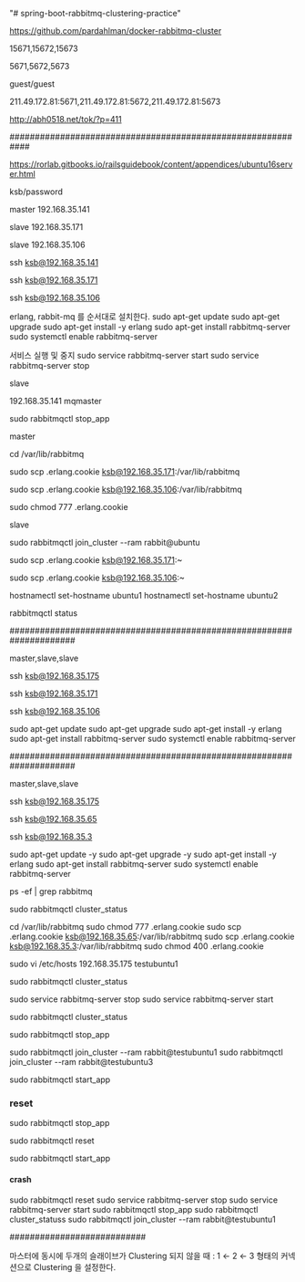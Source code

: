 "# spring-boot-rabbitmq-clustering-practice" 


https://github.com/pardahlman/docker-rabbitmq-cluster


15671,15672,15673

5671,5672,5673

guest/guest


211.49.172.81:5671,211.49.172.81:5672,211.49.172.81:5673


http://abh0518.net/tok/?p=411


############################################################


https://rorlab.gitbooks.io/railsguidebook/content/appendices/ubuntu16server.html


ksb/password


master 192.168.35.141

slave 192.168.35.171

slave 192.168.35.106


ssh ksb@192.168.35.141

ssh ksb@192.168.35.171

ssh ksb@192.168.35.106


erlang, rabbit-mq 를 순서대로 설치한다.
sudo apt-get update
sudo apt-get upgrade
sudo apt-get install -y erlang
sudo apt-get install rabbitmq-server
sudo systemctl enable rabbitmq-server

서비스 실행 및 중지
sudo service rabbitmq-server start
sudo service rabbitmq-server stop


slave

192.168.35.141  mqmaster

sudo rabbitmqctl stop_app


master

cd /var/lib/rabbitmq

sudo scp .erlang.cookie ksb@192.168.35.171:/var/lib/rabbitmq

sudo scp .erlang.cookie ksb@192.168.35.106:/var/lib/rabbitmq

sudo chmod 777 .erlang.cookie


slave

sudo rabbitmqctl join_cluster --ram rabbit@ubuntu




sudo scp .erlang.cookie ksb@192.168.35.171:~


sudo scp .erlang.cookie ksb@192.168.35.106:~


hostnamectl set-hostname ubuntu1
hostnamectl set-hostname ubuntu2


rabbitmqctl status



#####################################################################


master,slave,slave

ssh ksb@192.168.35.175

ssh ksb@192.168.35.171

ssh ksb@192.168.35.106



sudo apt-get update
sudo apt-get upgrade
sudo apt-get install -y erlang
sudo apt-get install rabbitmq-server
sudo systemctl enable rabbitmq-server



#####################################################################


master,slave,slave

ssh ksb@192.168.35.175

ssh ksb@192.168.35.65

ssh ksb@192.168.35.3



sudo apt-get update -y
sudo apt-get upgrade -y
sudo apt-get install -y erlang
sudo apt-get install rabbitmq-server
sudo systemctl enable rabbitmq-server

ps -ef | grep rabbitmq

sudo rabbitmqctl cluster_status


cd /var/lib/rabbitmq
sudo chmod 777 .erlang.cookie
sudo scp .erlang.cookie ksb@192.168.35.65:/var/lib/rabbitmq
sudo scp .erlang.cookie ksb@192.168.35.3:/var/lib/rabbitmq
sudo chmod 400 .erlang.cookie

sudo vi /etc/hosts
192.168.35.175  testubuntu1

sudo rabbitmqctl cluster_status

sudo service rabbitmq-server stop
sudo service rabbitmq-server start

sudo rabbitmqctl cluster_status

sudo rabbitmqctl stop_app

sudo rabbitmqctl join_cluster --ram rabbit@testubuntu1
sudo rabbitmqctl join_cluster --ram rabbit@testubuntu3

sudo rabbitmqctl start_app


### reset ###

sudo rabbitmqctl stop_app

sudo rabbitmqctl reset

sudo rabbitmqctl start_app


#### crash ####

sudo rabbitmqctl reset
sudo service rabbitmq-server stop
sudo service rabbitmq-server start
sudo rabbitmqctl stop_app
sudo rabbitmqctl cluster_statuss
sudo rabbitmqctl join_cluster --ram rabbit@testubuntu1


###########################

마스터에 동시에 두개의 슬래이브가 Clustering 되지 않을 때   : 1 ← 2 ← 3 형태의 커넥션으로 Clustering 을 설정한다.


